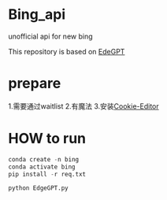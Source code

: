 # Bing_api
unofficial api for new bing

This repository is based on [EdeGPT](https://github.com/acheong08/EdgeGPT)
# prepare
1.需要通过waitlist
2.有魔法
3.安装[Cookie-Editor](https://microsoftedge.microsoft.com/addons/detail/cookieeditor/neaplmfkghagebokkhpjpoebhdledlfi)
# HOW to run
```python
conda create -n bing
conda activate bing
pip install -r req.txt

python EdgeGPT.py
```
